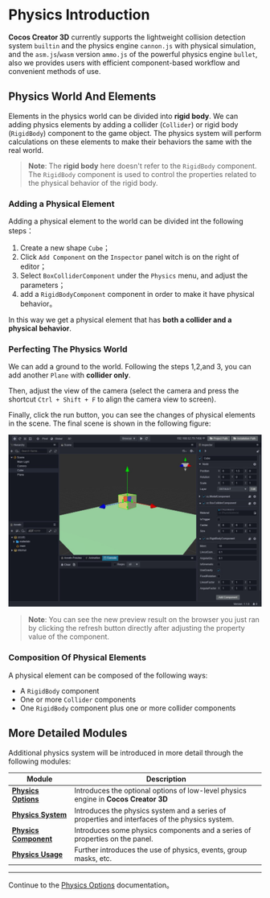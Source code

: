 # Physics Introduction

__Cocos Creator 3D__ currently supports the lightweight collision detection system `builtin` and the physics engine `cannon.js` with physical simulation, and the `asm.js`/`wasm` version `ammo.js` of the powerful physics engine `bullet`, also we provides users with efficient component-based workflow and convenient methods of use.

## Physics World And Elements

Elements in the physics world can be divided into **rigid body**. We can adding physics elements by adding a collider (`Collider`) or rigid body (`RigidBody`) component to the game object. The physics system will perform calculations on these elements to make their behaviors the same with the real world.

> **Note**: The __rigid body__ here doesn't refer to the `RigidBody` component. The `RigidBody` component is used to control the properties related to the physical behavior of the rigid body.

### Adding a Physical Element

Adding a physical element to the world can be divided int the following steps：

1. Create a new shape `Cube`；
2. Click `Add Component` on the `Inspector` panel witch is on the right of editor；
3. Select `BoxColliderComponent` under the `Physics` menu, and adjust the parameters；
4. add a `RigidBodyComponent` component in order to make it have physical behavior。

In this way we get a physical element that has **both a collider and a physical behavior**.

### Perfecting The Physics World

We can add a ground to the world. Following the steps 1,2,and 3, you can add another `Plane` with **collider only**.

Then, adjust the view of the camera (select the camera and press the shortcut `Ctrl + Shift + F` to align the camera view to screen).

Finally, click the run button, you can see the changes of physical elements in the scene. The final scene is shown in the following figure:

![physics world](img/physics.jpg)

> **Note**: You can see the new preview result on the browser you just ran by clicking the refresh button directly after adjusting the property value of the component.

### Composition Of Physical Elements

A physical element can be composed of the following ways:

- A `RigidBody` component
- One or more `Collider` components
- One `RigidBody` component plus one or more collider components

## More Detailed Modules

Additional physics system will be introduced in more detail through the following modules:

Module | Description
---|---
[**Physics Options**](physics-item.md) | Introduces the optional options of low-level physics engine in **Cocos Creator 3D**
[**Physics System**](physics-system.md) | Introduces the physics system and a series of properties and interfaces of the physics system.
[**Physics Component**](physics-component.md) | Introduces some physics components and a series of properties on the panel.
[**Physics Usage**](physics-use.md) | Further introduces the use of physics, events, group masks, etc.

---

Continue to the [Physics Options](physics-item.md) documentation。
